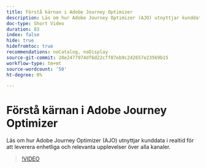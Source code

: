 ```yaml
---
title: Förstå kärnan i Adobe Journey Optimizer
description: Läs om hur Adobe Journey Optimizer (AJO) utnyttjar kunddata i realtid för att leverera enhetliga och relevanta upplevelser över alla kanaler.
doc-type: Short Video
duration: 83
index: false
hide: true
hidefromtoc: true
recommendations: noCatalog, noDisplay
source-git-commit: 28e2477974df6d22cff87eb9c242657e23569b15
workflow-type: tm+mt
source-wordcount: '50'
ht-degree: 0%

---
```



# Förstå kärnan i Adobe Journey Optimizer

Läs om hur Adobe Journey Optimizer (AJO) utnyttjar kunddata i realtid för att leverera enhetliga och relevanta upplevelser över alla kanaler.

<!-- 62_S522_3442522_82_understanding-the-core-of-adobe-journey-optimizer -->
>[!VIDEO](https://video.tv.adobe.com/v/3458249/?learn=on&enablevpops=true)
